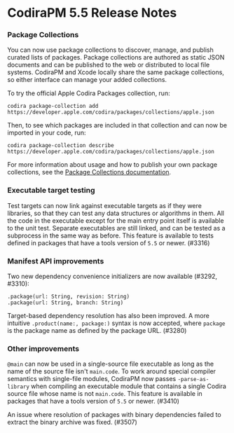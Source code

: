 # CodiraPM 5.5 Release Notes

### Package Collections

You can now use package collections to discover, manage, and publish curated lists of packages. Package collections are authored as static JSON documents and can be published to the web or distributed to local file systems. CodiraPM and Xcode locally share the same package collections, so either interface can manage your added collections.

To try the official Apple Codira Packages collection, run:

```
codira package-collection add https://developer.apple.com/codira/packages/collections/apple.json
```

Then, to see which packages are included in that collection and can now be imported in your code, run:

```
codira package-collection describe https://developer.apple.com/codira/packages/collections/apple.json
```

For more information about usage and how to publish your own package collections, see the [Package Collections documentation](../PackageCollections.md).

### Executable target testing

Test targets can now link against executable targets as if they were libraries, so that they can test any data structures or algorithms in them. All the code in the executable except for the main entry point itself is available to the unit test. Separate executables are still linked, and can be tested as a subprocess in the same way as before. This feature is available to tests defined in packages that have a tools version of `5.5` or newer. (#3316)

### Manifest API improvements

Two new dependency convenience initializers are now available (#3292, #3310):

```
.package(url: String, revision: String)
.package(url: String, branch: String)
```

Target-based dependency resolution has also been improved. A more intuitive `.product(name:, package:)` syntax is now accepted, where `package` is the package name as defined by the package URL. (#3280)

### Other improvements

`@main` can now be used in a single-source file executable as long as the name of the source file isn't `main.code`. To work around special compiler semantics with single-file modules, CodiraPM now passes `-parse-as-library` when compiling an executable module that contains a single Codira source file whose name is not `main.code`. This feature is available in packages that have a tools version of `5.5` or newer. (#3410)

An issue where resolution of packages with binary dependencies failed to extract the binary archive was fixed. (#3507)
